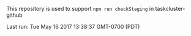 This repository is used to support `npm run checkStaging` in taskcluster-github

Last run: Tue May 16 2017 13:38:37 GMT-0700 (PDT)